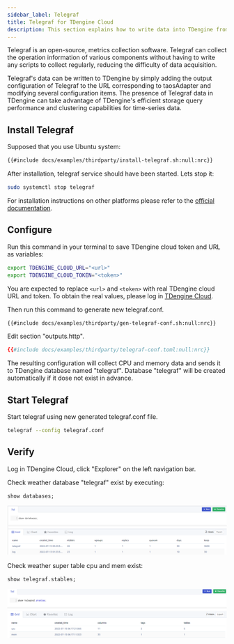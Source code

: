 ```yaml
---
sidebar_label: Telegraf
title: Telegraf for TDengine Cloud
description: This section explains how to write data into TDengine from telegraf.
---
```


Telegraf is an open-source, metrics collection software. Telegraf can collect the operation information of various components without having to write any scripts to collect regularly, reducing the difficulty of data acquisition.

Telegraf's data can be written to TDengine by simply adding the output configuration of Telegraf to the URL corresponding to taosAdapter and modifying several configuration items. The presence of Telegraf data in TDengine can take advantage of TDengine's efficient storage query performance and clustering capabilities for time-series data.

## Install Telegraf

Supposed that you use Ubuntu system:

```bash
{{#include docs/examples/thirdparty/install-telegraf.sh:null:nrc}}
```

After installation, telegraf service should have been started. Lets stop it:

```bash
sudo systemctl stop telegraf
```

For installation instructions on other platforms please refer to the [official documentation](https://docs.influxdata.com/telegraf/v1.23/install/).

## Configure


Run this command in your terminal to save TDengine cloud token and URL as variables:

```bash
export TDENGINE_CLOUD_URL="<url>"
export TDENGINE_CLOUD_TOKEN="<token>"
```

<!-- exclude -->
You are expected to replace `<url>` and `<token>` with real TDengine cloud URL and token. To obtain the real values, please log in [TDengine Cloud](https://cloud.tdengine.com).
<!-- exclude-end -->


Then run this command to generate new telegraf.conf.

```bash
{{#include docs/examples/thirdparty/gen-telegraf-conf.sh:null:nrc}}
```

Edit section "outputs.http".

```toml
{{#include docs/examples/thirdparty/telegraf-conf.toml:null:nrc}}
```

The resulting configuration will collect CPU and memory data and sends it to TDengine database named "telegraf". Database "telegraf" will be created automatically if it dose not exist in advance.

## Start Telegraf

Start telegraf using new generated telegraf.conf file.

```bash
telegraf --config telegraf.conf
```

## Verify

Log in TDengine Cloud, click "Explorer" on the left navigation bar.

Check weather database "telegraf" exist by executing:

```sql
show databases;
```
![TDengine show telegraf databases](./telegraf-show-databases.webp)

Check weather super table cpu and mem exist:

```sql
show telegraf.stables;
```

![TDengine Cloud show telegraf stables](./telegraf-show-stables.webp)




